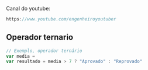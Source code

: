 Canal do youtube:

```js
https://www.youtube.com/engenheiroyoutuber
```

## Operador ternario

```js
// Exemplo, operador ternário
var media =
var resultado = media > 7 ? "Aprovado" : "Reprovado"
```
